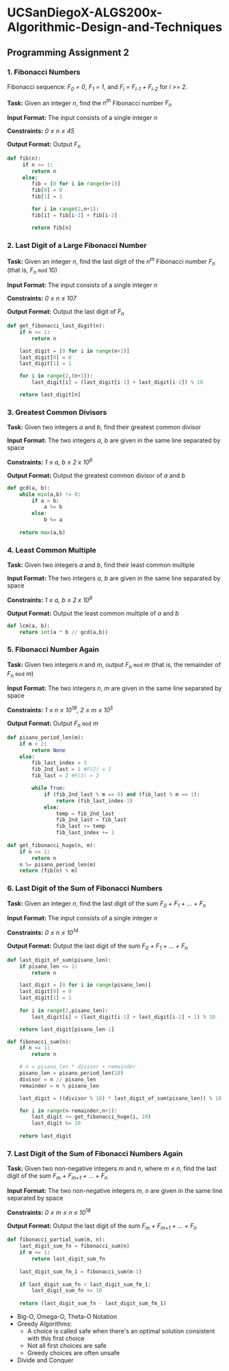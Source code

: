 # UCSanDiegoX-ALGS200x-Algorithmic-Design-and-Techniques

## Programming Assignment 2
### 1. Fibonacci Numbers
Fibonacci sequence: *F<sub>0</sub> = 0*, *F<sub>1</sub> = 1*, and *F<sub>i</sub> = F<sub>i-1</sub> + F<sub>i-2</sub>* for *i >= 2*.

**Task:** Given an integer *n*, find the *n<sup>th</sup>* Fibonacci number *F<sub>n</sub>*

**Input Format:** The input consists of a single integer *n*

**Constraints:** *0 ≤ n ≤ 45*

**Output Format:** Output *F<sub>n</sub>*

```python
def fib(n):
     if n <= 1:
        return n
     else:
        fib = [0 for i in range(n+1)]
        fib[0] = 0
        fib[1] = 1

        for i in range(2,n+1):
        fib[i] = fib[i-1] + fib[i-2]

        return fib[n]
```

### 2. Last Digit of a Large Fibonacci Number
**Task:** Given an integer *n*, find the last digit of the *n<sup>th</sup>* Fibonacci number *F<sub>n</sub>* (that is, *F<sub>n</sub>* `mod` 10)

**Input Format:** The input consists of a single integer *n*

**Constraints:** *0 ≤ n ≤ 107*

**Output Format:** Output the last digit of *F<sub>n</sub>*

```python
def get_fibonacci_last_digit(n):
    if n <= 1:
        return n

    last_digit = [0 for i in range(n+1)]
    last_digit[0] = 0
    last_digit[1] = 1

    for i in range(2,(n+1)):
        last_digit[i] = (last_digit[i-1] + last_digit[i-2]) % 10

    return last_digit[n]
```

### 3. Greatest Common Divisors
**Task:** Given two integers *a* and *b*, find their greatest common divisor

**Input Format:** The two integers *a*, *b* are given in the same line separated by space

**Constraints:** *1 ≤ a, b ≤ 2 x 10<sup>9</sup>*

**Output Format:** Output the greatest common divisor of *a* and *b*

```python
def gcd(a, b):
    while min(a,b) != 0:
        if a > b:
            a %= b
        else:
            b %= a
     
    return max(a,b)
```

### 4. Least Common Multiple
**Task:** Given two integers *a* and *b*, find their least common multiple

**Input Format:** The two integers *a*, *b* are given in the same line separated by space

**Constraints:** *1 ≤ a, b ≤ 2 x 10<sup>9</sup>*

**Output Format:** Output the least common multiple of *a* and *b*

```python
def lcm(a, b):
    return int(a * b // gcd(a,b))
```

### 5. Fibonacci Number Again
**Task:** Given two integers *n* and *m*, output *F<sub>n</sub>* `mod` *m* (that is, the remainder of *F<sub>n</sub>* `mod` *m*)

**Input Format:** The two integers *n*, *m* are given in the same line separated by space

**Constraints:** *1 ≤ n ≤ 10<sup>18</sup>, 2 ≤ m ≤ 10<sup>5</sup>*

**Output Format:** Output *F<sub>n</sub>* `mod` *m*

```python
def pisano_period_len(m):
    if m < 2:
        return None
    else:
        fib_last_index = 3
        fib_2nd_last = 1 #F(2) = 1
        fib_last = 2 #F(3) = 2

        while True:
            if (fib_2nd_last % m == 0) and (fib_last % m == 1):
                return (fib_last_index-1)
            else:
                temp = fib_2nd_last
                fib_2nd_last = fib_last
                fib_last += temp
                fib_last_index += 1
                
def get_fibonacci_huge(n, m):
    if n <= 1:
        return n
    n %= pisano_period_len(m)
    return (fib(n) % m)
```

### 6. Last Digit of the Sum of Fibonacci Numbers
**Task:** Given an integer *n*, find the last digit of the sum *F<sub>0</sub> + F<sub>1</sub> + ... + F<sub>n</sub>*

**Input Format:** The input consists of a single integer *n*

**Constraints:** *0 ≤ n ≤ 10<sup>14</sup>*

**Output Format:** Output the last digit of the sum *F<sub>0</sub> + F<sub>1</sub> + ... + F<sub>n</sub>*

```python
def last_digit_of_sum(pisano_len):
	if pisano_len <= 1:
		return n

	last_digit = [0 for i in range(pisano_len)]
	last_digit[0] = 0
	last_digit[1] = 1
	
	for i in range(2,pisano_len):
		last_digit[i] = (last_digit[i-1] + last_digit[i-2] + 1) % 10

	return last_digit[pisano_len-1]

def fibonacci_sum(n):
	if n <= 1:
		return n

	# n = pisano_len * divisor + remainder
	pisano_len = pisano_period_len(10)
	divisor = n // pisano_len
	remainder = n % pisano_len

	last_digit = ((divisor % 10) * last_digit_of_sum(pisano_len)) % 10

	for i in range(n-remainder,n+1):
		last_digit += get_fibonacci_huge(i, 10)
		last_digit %= 10
	
	return last_digit
```

### 7. Last Digit of the Sum of Fibonacci Numbers Again
**Task:** Given two non-negative integers *m* and *n*, where *m ≤ n*, find the last digit of the sum *F<sub>m</sub> + F<sub>m+1</sub> + ... + F<sub>n</sub>*

**Input Format:** The two non-negative integers *m*, *n* are given in the same line separated by space

**Constraints:** *0 ≤ m ≤ n ≤ 10<sup>18</sup>*

**Output Format:** Output the last digit of the sum *F<sub>m</sub> + F<sub>m+1</sub> + ... + F<sub>n</sub>*

```python
def fibonacci_partial_sum(m, n):
	last_digit_sum_fn = fibonacci_sum(n)
	if m <= 1:
		return last_digit_sum_fn
	
	last_digit_sum_fm_1 = fibonacci_sum(m-1)
	
	if last_digit_sum_fn < last_digit_sum_fm_1:
		last_digit_sum_fn += 10
	
	return (last_digit_sum_fn - last_digit_sum_fm_1)
```

- Big-O, Omega-O, Theta-O Notation
- Greedy Algorithms:
  - A choice is called safe when there's an optimal solution consistent with this first choice
  - Not all first choices are safe
  - Greedy choices are often unsafe
- Divide and Conquer
